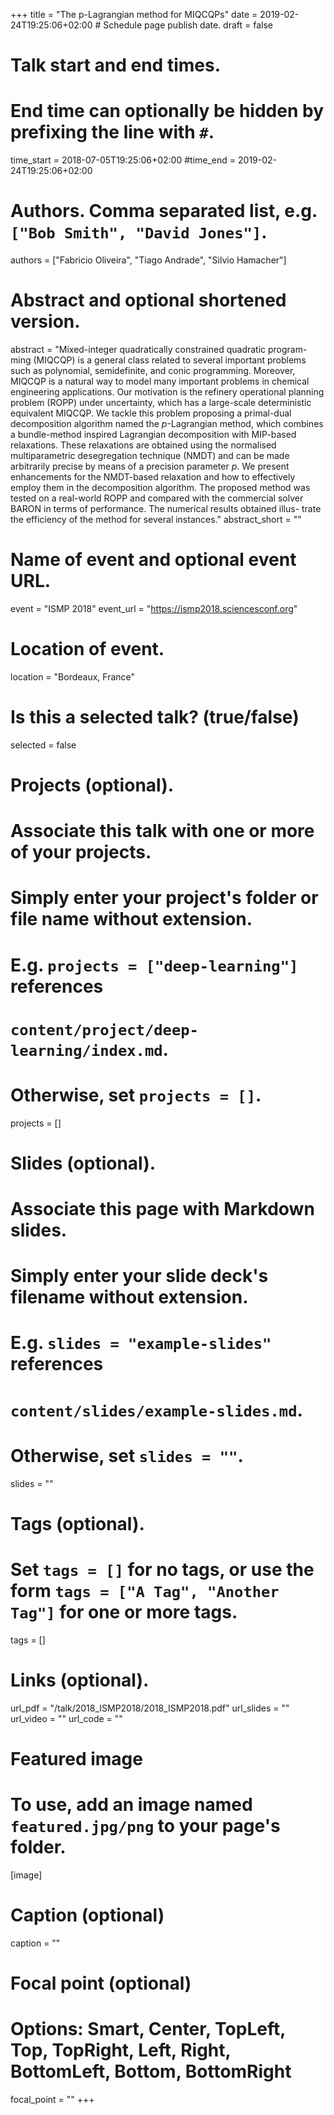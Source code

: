 +++
title = "The p-Lagrangian method for MIQCQPs"
date = 2019-02-24T19:25:06+02:00  # Schedule page publish date.
draft = false

# Talk start and end times.
#   End time can optionally be hidden by prefixing the line with `#`.
time_start = 2018-07-05T19:25:06+02:00
#time_end = 2019-02-24T19:25:06+02:00

# Authors. Comma separated list, e.g. `["Bob Smith", "David Jones"]`.
authors = ["Fabricio Oliveira", "Tiago Andrade", "Silvio Hamacher"]

# Abstract and optional shortened version.
abstract = "Mixed-integer quadratically constrained quadratic program- ming (MIQCQP) is a general class related to several important problems such as polynomial, semidefinite, and conic programming. Moreover, MIQCQP is a natural way to model many important problems in chemical engineering applications. Our motivation is the refinery operational planning problem (ROPP) under uncertainty, which has a large-scale deterministic equivalent MIQCQP. We tackle this problem proposing a primal-dual decomposition algorithm named the $p$-Lagrangian method, which combines a bundle-method inspired Lagrangian decomposition with MIP-based relaxations. These relaxations are obtained using the normalised multiparametric desegregation technique (NMDT) and can be made arbitrarily precise by means of a precision parameter $p$. We present enhancements for the NMDT-based relaxation and how to effectively employ them in the decomposition algorithm. The proposed method was tested on a real-world ROPP and compared with the commercial solver BARON in terms of performance. The numerical results obtained illus- trate the efficiency of the method for several instances."
abstract_short = ""

# Name of event and optional event URL.
event = "ISMP 2018"
event_url = "https://ismp2018.sciencesconf.org"

# Location of event.
location = "Bordeaux, France"

# Is this a selected talk? (true/false)
selected = false

# Projects (optional).
#   Associate this talk with one or more of your projects.
#   Simply enter your project's folder or file name without extension.
#   E.g. `projects = ["deep-learning"]` references 
#   `content/project/deep-learning/index.md`.
#   Otherwise, set `projects = []`.
projects = []

# Slides (optional).
#   Associate this page with Markdown slides.
#   Simply enter your slide deck's filename without extension.
#   E.g. `slides = "example-slides"` references 
#   `content/slides/example-slides.md`.
#   Otherwise, set `slides = ""`.
slides = ""

# Tags (optional).
#   Set `tags = []` for no tags, or use the form `tags = ["A Tag", "Another Tag"]` for one or more tags.
tags = []

# Links (optional).
url_pdf = "/talk/2018_ISMP2018/2018_ISMP2018.pdf"
url_slides = ""
url_video = ""
url_code = ""

# Featured image
# To use, add an image named `featured.jpg/png` to your page's folder. 
[image]
  # Caption (optional)
  caption = ""

  # Focal point (optional)
  # Options: Smart, Center, TopLeft, Top, TopRight, Left, Right, BottomLeft, Bottom, BottomRight
  focal_point = ""
+++
